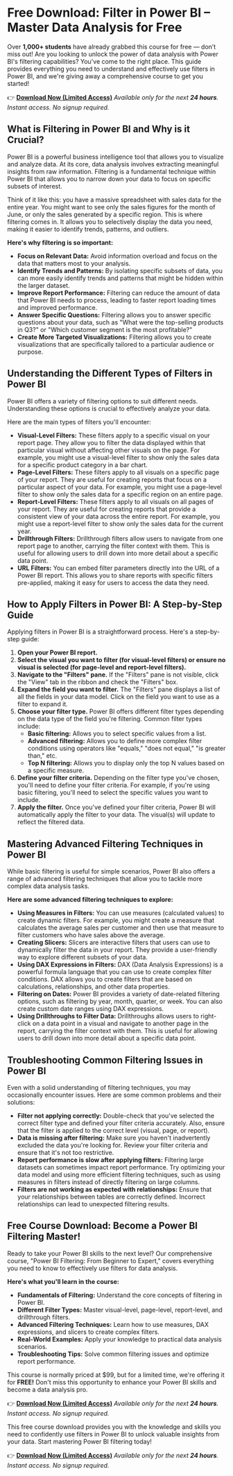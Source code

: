 # Free Download: Filter in Power BI – Master Data Analysis for Free

Over **1,000+ students** have already grabbed this course for free — don’t miss out! Are you looking to unlock the power of data analysis with Power BI's filtering capabilities? You've come to the right place. This guide provides everything you need to understand and effectively use filters in Power BI, and we're giving away a comprehensive course to get you started!

👉 [**Download Now (Limited Access)**](https://udemywork.com/filter-in-power-bi)
_Available only for the next **24 hours**. Instant access. No signup required._

## What is Filtering in Power BI and Why is it Crucial?

Power BI is a powerful business intelligence tool that allows you to visualize and analyze data. At its core, data analysis involves extracting meaningful insights from raw information. Filtering is a fundamental technique within Power BI that allows you to narrow down your data to focus on specific subsets of interest.

Think of it like this: you have a massive spreadsheet with sales data for the entire year. You might want to see only the sales figures for the month of June, or only the sales generated by a specific region. This is where filtering comes in. It allows you to selectively display the data you need, making it easier to identify trends, patterns, and outliers.

**Here's why filtering is so important:**

*   **Focus on Relevant Data:** Avoid information overload and focus on the data that matters most to your analysis.
*   **Identify Trends and Patterns:** By isolating specific subsets of data, you can more easily identify trends and patterns that might be hidden within the larger dataset.
*   **Improve Report Performance:** Filtering can reduce the amount of data that Power BI needs to process, leading to faster report loading times and improved performance.
*   **Answer Specific Questions:** Filtering allows you to answer specific questions about your data, such as "What were the top-selling products in Q3?" or "Which customer segment is the most profitable?"
*   **Create More Targeted Visualizations:** Filtering allows you to create visualizations that are specifically tailored to a particular audience or purpose.

## Understanding the Different Types of Filters in Power BI

Power BI offers a variety of filtering options to suit different needs. Understanding these options is crucial to effectively analyze your data.

Here are the main types of filters you'll encounter:

*   **Visual-Level Filters:** These filters apply to a specific visual on your report page. They allow you to filter the data displayed within that particular visual without affecting other visuals on the page. For example, you might use a visual-level filter to show only the sales data for a specific product category in a bar chart.
*   **Page-Level Filters:** These filters apply to all visuals on a specific page of your report. They are useful for creating reports that focus on a particular aspect of your data. For example, you might use a page-level filter to show only the sales data for a specific region on an entire page.
*   **Report-Level Filters:** These filters apply to all visuals on all pages of your report. They are useful for creating reports that provide a consistent view of your data across the entire report. For example, you might use a report-level filter to show only the sales data for the current year.
*   **Drillthrough Filters:** Drillthrough filters allow users to navigate from one report page to another, carrying the filter context with them. This is useful for allowing users to drill down into more detail about a specific data point.
*   **URL Filters:** You can embed filter parameters directly into the URL of a Power BI report. This allows you to share reports with specific filters pre-applied, making it easy for users to access the data they need.

## How to Apply Filters in Power BI: A Step-by-Step Guide

Applying filters in Power BI is a straightforward process. Here's a step-by-step guide:

1.  **Open your Power BI report.**
2.  **Select the visual you want to filter (for visual-level filters) or ensure no visual is selected (for page-level and report-level filters).**
3.  **Navigate to the "Filters" pane.** If the "Filters" pane is not visible, click the "View" tab in the ribbon and check the "Filters" box.
4.  **Expand the field you want to filter.** The "Filters" pane displays a list of all the fields in your data model. Click on the field you want to use as a filter to expand it.
5.  **Choose your filter type.** Power BI offers different filter types depending on the data type of the field you're filtering. Common filter types include:
    *   **Basic filtering:** Allows you to select specific values from a list.
    *   **Advanced filtering:** Allows you to define more complex filter conditions using operators like "equals," "does not equal," "is greater than," etc.
    *   **Top N filtering:** Allows you to display only the top N values based on a specific measure.
6.  **Define your filter criteria.** Depending on the filter type you've chosen, you'll need to define your filter criteria. For example, if you're using basic filtering, you'll need to select the specific values you want to include.
7.  **Apply the filter.** Once you've defined your filter criteria, Power BI will automatically apply the filter to your data. The visual(s) will update to reflect the filtered data.

## Mastering Advanced Filtering Techniques in Power BI

While basic filtering is useful for simple scenarios, Power BI also offers a range of advanced filtering techniques that allow you to tackle more complex data analysis tasks.

**Here are some advanced filtering techniques to explore:**

*   **Using Measures in Filters:** You can use measures (calculated values) to create dynamic filters. For example, you might create a measure that calculates the average sales per customer and then use that measure to filter customers who have sales above the average.
*   **Creating Slicers:** Slicers are interactive filters that users can use to dynamically filter the data in your report. They provide a user-friendly way to explore different subsets of your data.
*   **Using DAX Expressions in Filters:** DAX (Data Analysis Expressions) is a powerful formula language that you can use to create complex filter conditions. DAX allows you to create filters that are based on calculations, relationships, and other data properties.
*   **Filtering on Dates:** Power BI provides a variety of date-related filtering options, such as filtering by year, month, quarter, or week. You can also create custom date ranges using DAX expressions.
*   **Using Drillthroughs to Filter Data:** Drillthroughs allows users to right-click on a data point in a visual and navigate to another page in the report, carrying the filter context with them. This is useful for allowing users to drill down into more detail about a specific data point.

## Troubleshooting Common Filtering Issues in Power BI

Even with a solid understanding of filtering techniques, you may occasionally encounter issues. Here are some common problems and their solutions:

*   **Filter not applying correctly:** Double-check that you've selected the correct filter type and defined your filter criteria accurately. Also, ensure that the filter is applied to the correct level (visual, page, or report).
*   **Data is missing after filtering:** Make sure you haven't inadvertently excluded the data you're looking for. Review your filter criteria and ensure that it's not too restrictive.
*   **Report performance is slow after applying filters:** Filtering large datasets can sometimes impact report performance. Try optimizing your data model and using more efficient filtering techniques, such as using measures in filters instead of directly filtering on large columns.
*   **Filters are not working as expected with relationships:** Ensure that your relationships between tables are correctly defined. Incorrect relationships can lead to unexpected filtering results.

## Free Course Download: Become a Power BI Filtering Master!

Ready to take your Power BI skills to the next level? Our comprehensive course, "Power BI Filtering: From Beginner to Expert," covers everything you need to know to effectively use filters for data analysis.

**Here's what you'll learn in the course:**

*   **Fundamentals of Filtering:** Understand the core concepts of filtering in Power BI.
*   **Different Filter Types:** Master visual-level, page-level, report-level, and drillthrough filters.
*   **Advanced Filtering Techniques:** Learn how to use measures, DAX expressions, and slicers to create complex filters.
*   **Real-World Examples:** Apply your knowledge to practical data analysis scenarios.
*   **Troubleshooting Tips:** Solve common filtering issues and optimize report performance.

This course is normally priced at $99, but for a limited time, we're offering it for **FREE!** Don't miss this opportunity to enhance your Power BI skills and become a data analysis pro.

👉 [**Download Now (Limited Access)**](https://udemywork.com/filter-in-power-bi)
_Available only for the next **24 hours**. Instant access. No signup required._

This free course download provides you with the knowledge and skills you need to confidently use filters in Power BI to unlock valuable insights from your data. Start mastering Power BI filtering today!

👉 [**Download Now (Limited Access)**](https://udemywork.com/filter-in-power-bi)
_Available only for the next **24 hours**. Instant access. No signup required._
